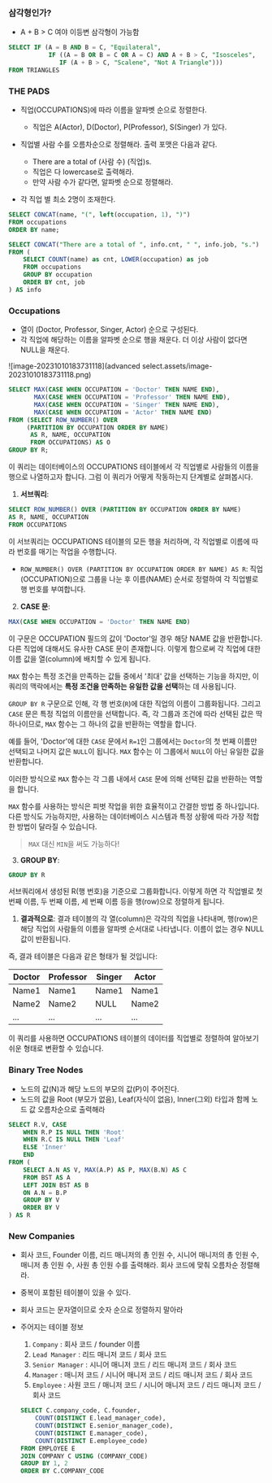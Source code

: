 ### 삼각형인가?

- A + B > C 여야 이등변 삼각형이 가능함

```sql
SELECT IF (A = B AND B = C, "Equilateral", 
           IF ((A = B OR B = C OR A = C) AND A + B > C, "Isosceles", 
              IF (A + B > C, "Scalene", "Not A Triangle")))
FROM TRIANGLES
```



### THE PADS

- 직업(OCCUPATIONS)에 따라 이름을 알파벳 순으로 정렬한다.
  - 직업은 A(Actor), D(Doctor), P(Professor), S(Singer) 가 있다.
- 직업별 사람 수를 오름차순으로 정렬해라. 출력 포맷은 다음과 같다.
  - There are a total of (사람 수) (직업)s.
  - 직업은 다 lowercase로 출력해라. 
  - 만약 사람 수가 같다면, 알파벳 순으로 정렬해라.

- 각 직업 별 최소 2명이 조재한다.



```sql
SELECT CONCAT(name, "(", left(occupation, 1), ")")
FROM occupations
ORDER BY name;

SELECT CONCAT("There are a total of ", info.cnt, " ", info.job, "s.")
FROM (
    SELECT COUNT(name) as cnt, LOWER(occupation) as job
    FROM occupations
    GROUP BY occupation
    ORDER BY cnt, job
) AS info
```



### Occupations

- 열이 (Doctor, Professor, Singer, Actor) 순으로 구성된다.
- 각 직업에 해당하는 이름을 알파벳 순으로 행을 채운다. 더 이상 사람이 없다면 NULL을 채운다.

![image-20231010183731118](advanced select.assets/image-20231010183731118.png)

```sql
SELECT MAX(CASE WHEN OCCUPATION = 'Doctor' THEN NAME END),
       MAX(CASE WHEN OCCUPATION = 'Professor' THEN NAME END),
       MAX(CASE WHEN OCCUPATION = 'Singer' THEN NAME END),
       MAX(CASE WHEN OCCUPATION = 'Actor' THEN NAME END)
FROM (SELECT ROW_NUMBER() OVER 
     (PARTITION BY OCCUPATION ORDER BY NAME) 
      AS R, NAME, OCCUPATION
      FROM OCCUPATIONS) AS O
GROUP BY R;
```

이 쿼리는 데이터베이스의 OCCUPATIONS 테이블에서 각 직업별로 사람들의 이름을 행으로 나열하고자 합니다. 그럼 이 쿼리가 어떻게 작동하는지 단계별로 살펴봅시다.

1. **서브쿼리**:

```sql
SELECT ROW_NUMBER() OVER (PARTITION BY OCCUPATION ORDER BY NAME)
AS R, NAME, OCCUPATION
FROM OCCUPATIONS
```

이 서브쿼리는 OCCUPATIONS 테이블의 모든 행을 처리하며, 각 직업별로 이름에 따라 번호를 매기는 작업을 수행합니다.

- `ROW_NUMBER() OVER (PARTITION BY OCCUPATION ORDER BY NAME) AS R`: 직업(OCCUPATION)으로 그룹을 나눈 후 이름(NAME) 순서로 정렬하여 각 직업별로 행 번호를 부여합니다.



2. **CASE 문**:

```sql
MAX(CASE WHEN OCCUPATION = 'Doctor' THEN NAME END)
```

이 구문은 OCCUPATION 필드의 값이 'Doctor'일 경우 해당 NAME 값을 반환합니다. 다른 직업에 대해서도 유사한 CASE 문이 존재합니다. 이렇게 함으로써 각 직업에 대한 이름 값을 열(column)에 배치할 수 있게 됩니다.

`MAX` 함수는 특정 조건을 만족하는 값들 중에서 '최대' 값을 선택하는 기능을 하지만, 이 쿼리의 맥락에서는 **특정 조건을 만족하는 유일한 값을 선택**하는 데 사용됩니다.

`GROUP BY R` 구문으로 인해, 각 행 번호(`R`)에 대한 직업의 이름이 그룹화됩니다. 그리고 `CASE` 문은 특정 직업의 이름만을 선택합니다. 즉, 각 그룹과 조건에 따라 선택된 값은 딱 하나이므로, `MAX` 함수는 그 하나의 값을 반환하는 역할을 합니다.

예를 들어, 'Doctor'에 대한 `CASE` 문에서 `R=1`인 그룹에서는 `Doctor`의 첫 번째 이름만 선택되고 나머지 값은 `NULL`이 됩니다. `MAX` 함수는 이 그룹에서 `NULL`이 아닌 유일한 값을 반환합니다.

이러한 방식으로 `MAX` 함수는 각 그룹 내에서 `CASE` 문에 의해 선택된 값을 반환하는 역할을 합니다.

`MAX` 함수를 사용하는 방식은 피벗 작업을 위한 효율적이고 간결한 방법 중 하나입니다. 다른 방식도 가능하지만, 사용하는 데이터베이스 시스템과 특정 상황에 따라 가장 적합한 방법이 달라질 수 있습니다.

> `MAX` 대신 `MIN`을 써도 가능하다!



3. **GROUP BY**:

```SQL
GROUP BY R
```

서브쿼리에서 생성된 R(행 번호)을 기준으로 그룹화합니다. 이렇게 하면 각 직업별로 첫 번째 이름, 두 번째 이름, 세 번째 이름 등을 행(row)으로 정렬하게 됩니다.

1. **결과적으로**: 결과 테이블의 각 열(column)은 각각의 직업을 나타내며, 행(row)은 해당 직업의 사람들의 이름을 알파벳 순서대로 나타냅니다. 이름이 없는 경우 NULL 값이 반환됩니다.

즉, 결과 테이블은 다음과 같은 형태가 될 것입니다:

| Doctor | Professor | Singer | Actor |
| ------ | --------- | ------ | ----- |
| Name1  | Name1     | Name1  | Name1 |
| Name2  | Name2     | NULL   | Name2 |
| ...    | ...       | ...    | ...   |

이 쿼리를 사용하면 OCCUPATIONS 테이블의 데이터를 직업별로 정렬하여 알아보기 쉬운 형태로 변환할 수 있습니다.





### Binary Tree Nodes

- 노드의 값(N)과 해당 노드의 부모의 값(P)이 주어진다.
- 노드의 값을 Root (부모가 없음), Leaf(자식이 없음), Inner(그외) 타입과 함께 노드 값 오름차순으로 출력해라

```sql
SELECT R.V, CASE
    WHEN R.P IS NULL THEN 'Root'
    WHEN R.C IS NULL THEN 'Leaf'
    ELSE 'Inner'
    END
FROM (
    SELECT A.N AS V, MAX(A.P) AS P, MAX(B.N) AS C
    FROM BST AS A
    LEFT JOIN BST AS B
    ON A.N = B.P
    GROUP BY V
    ORDER BY V
) AS R
```





### New Companies

- 회사 코드, Founder 이름, 리드 매니저의 총 인원 수, 시니어 매니저의 총 인원 수, 매니저 총 인원 수, 사원 총 인원 수를 출력해라. 회사 코드에 맞춰 오름차순 정렬해라.

- 중복이 포함된 테이블이 있을 수 있다.

- 회사 코드는 문자열이므로 숫자 순으로 정렬하지 말아라

- 주어지는 테이블 정보

  1. `Company` : 회사 코드 / founder 이름
  2. `Lead Manager` : 리드 매니저 코드 / 회사 코드
  3. `Senior Manager` : 시니어 매니저 코드 / 리드 매니저 코드 / 회사 코드
  4. `Manager` : 매니저 코드 / 시니어 매니저 코드 / 리드 매니저 코드 / 회사 코드
  5. `Employee` : 사원 코드 / 매니저 코드 / 시니어 매니저 코드 / 리드 매니저 코드 / 회사 코드

  ```SQL
  SELECT C.company_code, C.founder, 
      COUNT(DISTINCT E.lead_manager_code),
      COUNT(DISTINCT E.senior_manager_code),
      COUNT(DISTINCT E.manager_code),
      COUNT(DISTINCT E.employee_code)
  FROM EMPLOYEE E
  JOIN COMPANY C USING (COMPANY_CODE)
  GROUP BY 1, 2
  ORDER BY C.COMPANY_CODE
  ```

  
